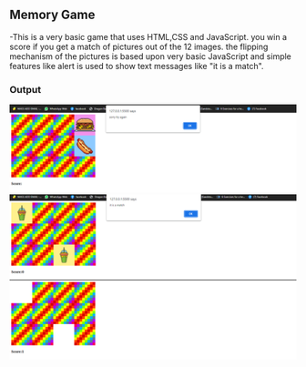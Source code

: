 ## Memory Game
-This is a very basic game that uses HTML,CSS and JavaScript. you win a score if you get a match of pictures  out of the 12 images. the flipping mechanism of the pictures is based upon very basic JavaScript and simple features like alert is used to show text messages like "it is a match".
### Output
![Memory Game](./outputs/output%201.png)
![Memory Game](/outputs/output%202.png)
![Memory Game](/outputs/output%203.png)